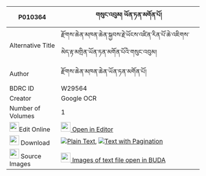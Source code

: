 |P010364|གསུང་འབུམ། ཡོན་ཏན་མགོན་པོ། 
| --- | --- 
|Alternative Title |རྫོགས་ཆེན་མཁན་ཆེན་སྐྱབས་རྗེ་ཡོངས་འཛིན་རིན་པོ་ཆེ་འཇིགས་མེད་རྟ་མགྲིན་ཡོན་ཏན་མགོན་པོའི་གསུང་འབུམ།
|Author| རྫོགས་ཆེན་མཁན་ཆེན་ཡོན་ཏན་མགོན་པོ།
|BDRC ID | W29564
|Creator | Google OCR
|Number of Volumes| 1
|<img width="25" src="https://img.icons8.com/color/25/000000/edit-property.png">Edit Online| [<img width="25" src="https://avatars.githubusercontent.com/u/45091458?s=200&v=4"> Open in Editor](http://editor.openpecha.org/P010364)
|<img width="25" src="https://img.icons8.com/fluent/48/000000/download-2.png"/>  Download | [![](https://img.icons8.com/color/20/000000/txt.png)Plain Text](https://github.com/Openpecha/P010364/releases/download/v1/sungbum_yonten_gonpo_plain_P010364.zip), [![](https://img.icons8.com/color/20/000000/txt.png)Text with Pagination](https://github.com/Openpecha/P010364/releases/download/v1/sungbum_yonten_gonpo_pages_P010364.zip)
|<img width="25" src="https://img.icons8.com/plasticine/100/000000/pictures-folder.png"/>  Source Images | [<img width="25" src="https://library.bdrc.io/icons/BUDA-small.svg"> Images of text file open in BUDA](https://library.bdrc.io/show/bdr:W29564)